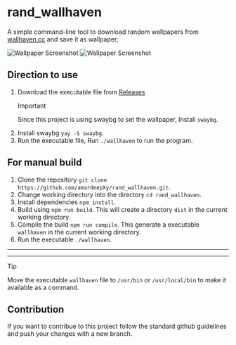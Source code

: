 # rand_wallhaven

A simple command-line tool to download random wallpapers from [wallhaven.cc](https://wallhaven.cc/) and save it as wallpaper;

![Wallpaper Screenshot]("./demo/1.png")
![Wallpaper Screenshot]("./demo/2.png")

## Direction to use

1. Download the executable file from [Releases](https://github.com/amardeepXy/rand_wallhaven/releases/latest)
   > [!IMPORTANT]
   > Since this project is using swaybg to set the wallpaper, Install `swaybg`.
2. Install swaybg `yay -S swaybg`.
3. Run the executable file, Run `./wallhaven` to run the program.

## For manual build

1. Clone the repository `git clone https://github.com/amardeepXy/rand_wallhaven.git`.
2. Change working directory into the directory `cd rand_wallhaven`.
3. Install dependencies `npm install`.
4. Build using `npm run build`.
   This will create a directory `dist` in the current working directory.
5. Compile the build `npm run compile`.
   This generate a executable `wallhaven` in the current working directory.
6. Run the executable `./wallhaven`.

---
---

> [!TIP]
> Move the executable `wallhaven` file to `/usr/bin` or `/usr/local/bin` to make it available as a command.

## Contribution
   If you want to contribue to this project follow the standard github guidelines and push your changes with a new branch. 